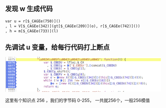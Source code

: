 ## 发现 w 生成代码

    var u = r[$_CAGEe(750)]()
    , l = V[$_CAGEe(342)](gt[$_CAGEe(209)](o), r[$_CAGEe(742)]())
    , h = m[$_CAGEe(733)](l)

## 先调试 u 变量，给每行代码打上断点

![debugger](../img/13.png)

这里有个知识点 256 ，我们的字节码 0-255， 一共就256个，一般256模值
